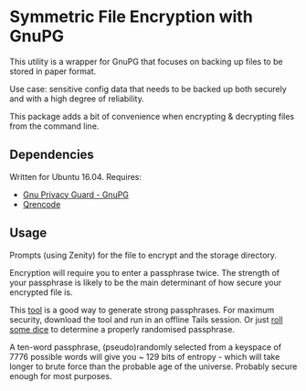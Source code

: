 Symmetric File Encryption with GnuPG
====================================
This utility is a wrapper for GnuPG that focuses on backing up files to be stored in paper format.

Use case: sensitive config data that needs to be backed up both securely and with a high degree of reliability.

This package adds a bit of convenience when encrypting & decrypting files from the command line.

## Dependencies
Written for Ubuntu 16.04. Requires:
* [Gnu Privacy Guard - GnuPG](https://www.gnupg.org/)
* [Qrencode](https://fukuchi.org/works/qrencode/index.html.en)

## Usage
Prompts (using Zenity) for the file to encrypt and the storage directory.

Encryption will require you to enter a passphrase twice. The strength of your passphrase is likely to be the main determinant of how secure your encrypted file is.

This [tool](https://www.rempe.us/diceware/#eff) is a good way to generate strong passphrases. For maximum security, download the tool and run in an offline Tails session. Or just [roll some dice](http://world.std.com/~reinhold/diceware.html) to determine a properly randomised passphrase.

A ten-word passphrase, (pseudo)randomly selected from a keyspace of 7776 possible words will give you ~ 129 bits of entropy - which will take longer to brute force than the probable age of the universe. Probably secure enough for most purposes.
